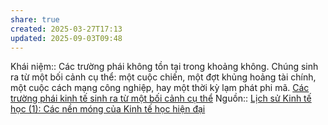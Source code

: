 ```yaml
---
share: true
created: 2025-03-27T17:13
updated: 2025-09-03T09:48
---
```

Khái niệm:: 
Các trường phái không tồn tại trong khoảng không. Chúng sinh ra từ một bối cảnh cụ thể: một cuộc chiến, một đợt khủng hoảng tài chính, một cuộc cách mạng công nghiệp, hay một thời kỳ lạm phát phi mã. 
[Các trường phái kinh tế sinh ra từ một bối cảnh cụ thể](C%C3%A1c%20tr%C6%B0%E1%BB%9Dng%20ph%C3%A1i%20kinh%20t%E1%BA%BF%20sinh%20ra%20t%E1%BB%AB%20m%E1%BB%99t%20b%E1%BB%91i%20c%E1%BA%A3nh%20c%E1%BB%A5%20th%E1%BB%83.md)
Nguồn:: [Lịch sử Kinh tế học (1): Các nền móng của Kinh tế học hiện đại](https://vhlinh.substack.com/p/lich-su-kinh-te-hoc-1-cac-nen-mong?r=nmx4m&utm_medium=ios&triedRedirect=true)